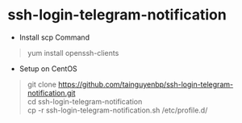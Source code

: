 # ssh-login-telegram-notification
* Install scp Command<br>
> yum install openssh-clients<br>
* Setup on CentOS<br>
> git clone https://github.com/tainguyenbp/ssh-login-telegram-notification.git<br>
> cd ssh-login-telegram-notification<br>
> cp -r ssh-login-telegram-notification.sh /etc/profile.d/<br>


